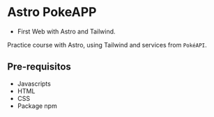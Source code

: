 # Astro PokeAPP

- First Web with Astro and Tailwind.

Practice course with Astro, using Tailwind and services from `PokéAPI`.

## Pre-requisitos

- Javascripts
- HTML
- CSS
- Package npm